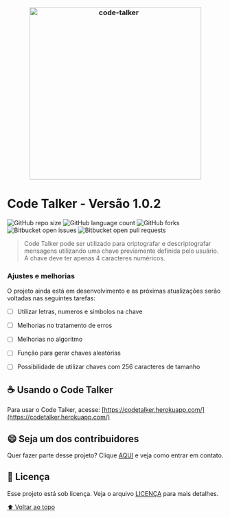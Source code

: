 <h3 align="center">

<img src="https://codetalker.herokuapp.com/assets/images/logo.png" alt="code-talker" width="400" />
</h3>

 # Code Talker - Versão 1.0.2

![GitHub repo size](https://img.shields.io/github/repo-size/gushpat/code-talker?style=for-the-badge)
![GitHub language count](https://img.shields.io/github/languages/count/gushpat/code-talker?style=for-the-badge)
![GitHub forks](https://img.shields.io/github/forks/gushpat/code-talker?style=for-the-badge)
![Bitbucket open issues](https://img.shields.io/bitbucket/issues/gushpat/code-talker?style=for-the-badge)
![Bitbucket open pull requests](https://img.shields.io/bitbucket/pr-raw/gushpat/code-talker?style=for-the-badge)


> Code Talker pode ser utilizado para criptografar e descriptografar mensagens utilizando uma chave previamente definida pelo usuário. A chave deve ter apenas 4 caracteres numéricos.

### Ajustes e melhorias

O projeto ainda está em desenvolvimento e as próximas atualizações serão voltadas nas seguintes tarefas:

- [ ] Utilizar letras, numeros e simbolos na chave
- [ ] Melhorias no tratamento de erros
- [ ] Melhorias no algoritmo
- [ ] Função para gerar chaves aleatórias
- [ ] Possibilidade de utilizar chaves com 256 caracteres de tamanho


## ☕ Usando o Code Talker

Para usar o Code Talker, acesse: [https://codetalker.herokuapp.com/](https://codetalker.herokuapp.com/)

## 😄 Seja um dos contribuidores<br>

Quer fazer parte desse projeto? Clique [AQUI](https://github.com/gushpat/) e veja como entrar em contato.

## 📝 Licença

Esse projeto está sob licença. Veja o arquivo [LICENÇA](LICENSE.md) para mais detalhes.

[⬆ Voltar ao topo](code-talker)<br>

